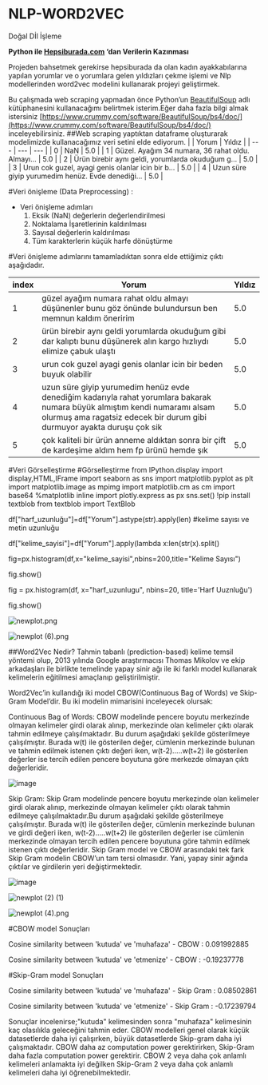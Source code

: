 # NLP-WORD2VEC
 Doğal Dİl İşleme
 
**Python ile [Hepsiburada.com](http://Hepsiburada.com) ‘dan Verilerin Kazınması**

Projeden bahsetmek gerekirse hepsiburada da olan kadın ayakkabılarına yapılan yorumlar ve o yorumlara gelen yıldızları çekme işlemi ve Nlp modellerinden 
word2vec modelini kullanarak projeyi geliştirmek.

Bu çalışmada  web scraping yapmadan önce Python’un  [BeautifulSoup](https://pypi.org/project/beautifulsoup4/) adlı kütüphanesini kullanacağımı belirtmek isterim.Eğer daha fazla bilgi almak istersiniz [https://www.crummy.com/software/BeautifulSoup/bs4/doc/](https://www.crummy.com/software/BeautifulSoup/bs4/doc/) inceleyebilirsiniz.
##Web scraping yaptıktan dataframe oluşturarak modelimizde kullanacağımız veri setini elde ediyorum.
|  | Yorum | Yıldız |
| --- | --- | --- |
| 0 | NaN | 5.0 |
| 1 | Güzel. Ayağım 34 numara, 36 rahat oldu. Almayı... | 5.0 |
| 2 | Ürün birebir aynı geldi, yorumlarda okuduğum g... | 5.0 |
| 3 | Urun cok guzel, ayagi genis olanlar icin bir b... | 5.0 |
| 4 | Uzun süre giyip yurumedim henüz. Evde denediği... | 5.0 |

#Veri önişleme (Data Preprocessing) :
- Veri önişleme adımları
    1. Eksik (NaN) değerlerin değerlendirilmesi 
    2. Noktalama İşaretlerinin kaldırılması
    3. Sayısal değerlerin kaldırılması
    4. Tüm karakterlerin küçük harfe dönüştürme

#Veri önişleme adımlarını tamamladıktan sonra elde ettiğimiz çıktı aşağıdadır.

| index | Yorum | Yıldız |
| --- | --- | --- |
| 1 | güzel ayağım numara rahat oldu almayı düşünenler bunu göz önünde bulundursun ben memnun kaldım öneririm | 5.0 |
| 2 | ürün birebir aynı geldi yorumlarda okuduğum gibi dar kalıptı bunu düşünerek alın kargo hızlıydı elimize çabuk ulaştı | 5.0 |
| 3 | urun cok guzel ayagi genis olanlar icin bir beden buyuk olabilir | 5.0 |
| 4 | uzun süre giyip yurumedim henüz evde denediğim kadarıyla rahat yorumlara bakarak numara büyük almıştım kendi numaramı alsam olurmuş ama ragatsiz edecek bir durum gibi durmuyor ayakta duruşu çok sik | 5.0 |
| 5 | çok kaliteli bir ürün anneme aldıktan sonra bir çift de kardeşime aldım hem fp ürünü hemde şık | 5.0 |


#Veri Görselleştirme
#Görselleştirme
from IPython.display import display,HTML,IFrame
import seaborn as sns
import matplotlib.pyplot as plt
import matplotlib.image as mpimg
import matplotlib.cm as cm
import base64
%matplotlib inline
import plotly.express as px
sns.set()
!pip install textblob
from textblob import TextBlob

df["harf_uzunluğu"]=df["Yorum"].astype(str).apply(len)   #kelime sayısı ve metin uzunluğu

df["kelime_sayisi"]=df["Yorum"].apply(lambda x:len(str(x).split()

fig=px.histogram(df,x="kelime_sayisi",nbins=200,title="Kelime Sayısı")

fig.show()

fig = px.histogram(df, x="harf_uzunlugu", nbins=20, title='Harf Uuznluğu')

fig.show()

![newplot.png](https://s3-us-west-2.amazonaws.com/secure.notion-static.com/8270f11f-8742-4fa4-9cf2-d19eae4dbfa1/newplot.png)

![newplot (6).png](https://s3-us-west-2.amazonaws.com/secure.notion-static.com/0b46b3f2-1230-4065-b6ce-4682117ab72f/newplot_(6).png)

##Word2Vec Nedir?
Tahmin tabanlı (prediction-based) kelime temsil yöntemi olup, 2013 yılında Google araştırmacısı Thomas Mikolov ve ekip arkadaşları ile birlikte temelinde yapay sinir ağı ile iki farklı model kullanarak kelimelerin eğitilmesi amaçlanıp geliştirilmiştir.

Word2Vec’in kullandığı iki model CBOW(Continuous Bag of Words) ve Skip-Gram Model’dir. Bu iki modelin mimarisini inceleyecek olursak:

Continuous Bag of Words: CBOW modelinde pencere boyutu merkezinde olmayan kelimeler girdi olarak alınıp, merkezinde olan kelimeler çıktı olarak tahmin edilmeye çalışılmaktadır. Bu durum aşağıdaki şekilde gösterilmeye çalışılmıştır. Burada w(t) ile gösterilen değer, cümlenin merkezinde bulunan ve tahmin edilmek istenen çıktı değeri iken, w(t-2)…..w(t+2) ile gösterilen değerler ise tercih edilen pencere boyutuna göre merkezde olmayan çıktı değerleridir.

![image](https://user-images.githubusercontent.com/100937634/200265589-b001a920-4d86-4395-b6b2-711fe6f0f8f8.png)

Skip Gram: Skip Gram modelinde pencere boyutu merkezinde olan kelimeler girdi olarak alınıp, merkezinde olmayan kelimeler çıktı olarak tahmin edilmeye çalışılmaktadır.Bu durum aşağıdaki şekilde gösterilmeye çalışılmıştır. Burada w(t) ile gösterilen değer, cümlenin merkezinde bulunan ve girdi değeri iken, w(t-2)…..w(t+2) ile gösterilen değerler ise cümlenin merkezinde olmayan tercih edilen pencere boyutuna göre tahmin edilmek istenen çıktı değerleridir.
Skip Gram model ve CBOW arasındaki tek fark Skip Gram modelin CBOW’un tam tersi olmasıdır. Yani, yapay sinir ağında çıktılar ve girdilerin yeri değiştirmektedir.

![image](https://user-images.githubusercontent.com/100937634/200266361-7b08489b-9381-4585-a331-0e0aa6c4f779.png)


![newplot (2) (1)](https://user-images.githubusercontent.com/100937634/200258042-5b11a879-066f-47d8-9f26-156cbbfffbe0.png)

![newplot (4).png](https://s3-us-west-2.amazonaws.com/secure.notion-static.com/197b54cb-aefa-4dd9-a0f8-ae33e52be557/newplot_(4).png)


#CBOW model Sonuçları

Cosine similarity between 'kutuda' ve  'muhafaza' - CBOW :  0.091992885

Cosine similarity between 'kutuda' ve  'etmenize' - CBOW :  -0.19237778

#Skip-Gram model Sonuçları

Cosine similarity between 'kutuda' ve  'muhafaza' - Skip Gram :  0.08502861

Cosine similarity between 'kutuda' ve 'etmenize' - Skip Gram :  -0.17239794

Sonuçlar incelenirse;"kutuda" kelimesinden sonra "muhafaza" kelimesinin kaç olasılıkla geleceğini tahmin eder.
CBOW modelleri genel olarak küçük datasetlerde daha iyi çalışırken, büyük datasetlerde Skip-gram daha iyi çalışmaktadır. CBOW daha az computation power gerektirirken, Skip-Gram daha fazla computation power gerektirir. CBOW 2 veya daha çok anlamlı kelimeleri anlamakta iyi değilken Skip-Gram 2 veya daha çok anlamlı kelimeleri daha iyi öğrenebilmektedir.
